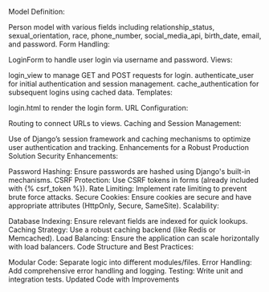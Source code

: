 Model Definition:

Person model with various fields including relationship_status, sexual_orientation, race, phone_number, social_media_api, birth_date, email, and password.
Form Handling:

LoginForm to handle user login via username and password.
Views:

login_view to manage GET and POST requests for login.
authenticate_user for initial authentication and session management.
cache_authentication for subsequent logins using cached data.
Templates:

login.html to render the login form.
URL Configuration:

Routing to connect URLs to views.
Caching and Session Management:

Use of Django’s session framework and caching mechanisms to optimize user authentication and tracking.
Enhancements for a Robust Production Solution
Security Enhancements:

Password Hashing: Ensure passwords are hashed using Django's built-in mechanisms.
CSRF Protection: Use CSRF tokens in forms (already included with {% csrf_token %}).
Rate Limiting: Implement rate limiting to prevent brute force attacks.
Secure Cookies: Ensure cookies are secure and have appropriate attributes (HttpOnly, Secure, SameSite).
Scalability:

Database Indexing: Ensure relevant fields are indexed for quick lookups.
Caching Strategy: Use a robust caching backend (like Redis or Memcached).
Load Balancing: Ensure the application can scale horizontally with load balancers.
Code Structure and Best Practices:

Modular Code: Separate logic into different modules/files.
Error Handling: Add comprehensive error handling and logging.
Testing: Write unit and integration tests.
Updated Code with Improvements
